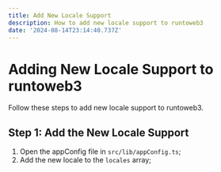 ```yaml
---
title: Add New Locale Support
description: How to add new locale support to runtoweb3
date: '2024-08-14T23:14:40.737Z'
---
```


# Adding New Locale Support to runtoweb3

Follow these steps to add new locale support to runtoweb3.

## Step 1: Add the New Locale Support

1. Open the appConfig file in `src/lib/appConfig.ts`;
2. Add the new locale to the `locales` array;
